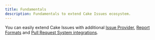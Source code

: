 ```yaml
---
title: Fundamentals
description: Fundamentals to extend Cake Issues ecosystem.
---
```


You can easily extend Cake Issues with additional [Issue Provider], [Report Formats] and [Pull Request System integrations].

[Issue Provider]: issue-provider/overview.md
[Report Formats]: report-format/overview.md
[Pull Request System integrations]: pull-request-system/overview.md